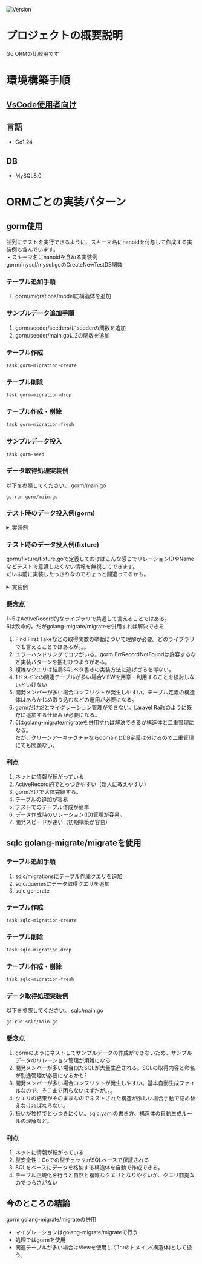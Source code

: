 ![Version](https://img.shields.io/badge/Version-1.0.0-green)
# プロジェクトの概要説明
Go ORMの比較用です
# 環境構築手順
## [VsCode使用者向け](./docs/VsCodeDevContainer.md)
## 言語
* Go1.24
## DB
* MySQL8.0
# ORMごとの実装パターン
## gorm使用
並列にテストを実行できるように、スキーマ名にnanoidを付与して作成する実装例も含んでいます。<br>
・スキーマ名にnanoidを含める実装例<br>
gorm/mysql/mysql.goのCreateNewTestDB関数

### テーブル追加手順
1. gorm/migrations/modelに構造体を追加
### サンプルデータ追加手順
1. gorm/seeder/seeders/にseederの関数を追加
2. gorm/seeder/main.goに2の関数を追加
### テーブル作成
```bash
task gorm-migration-create
```
### テーブル削除
```bash
task gorm-migration-drop
```
### テーブル作成・削除
```bash
task gorm-migration-fresh
```
### サンプルデータ投入
```bash
task gorm-seed
```
### データ取得処理実装例
以下を参照してください。
gorm/main.go
```
go run gorm/main.go
```
### テスト時のデータ投入例(gorm)

<details>
<summary>実装例</summary>

``` go
// CreateData はテストデータを作成します。
func CreateData(t *testing.T, conn *pkgmysql.MySQL) {
	user := model.User{
		UserName: "test_user",
		Posts: []model.Post{
			{
				Title: "Post 1",
				Comments: []model.Comment{
					{
						Content: "Comment A",
						Replies: []model.Reply{
							{Content: "Reply A-1"},
							{Content: "Reply A-2"},
						},
					},
					{
						Content: "Comment B",
						Replies: []model.Reply{
							{Content: "Reply B-1"},
						},
					},
				},
			},
		},
	}

	if err := tx.Create(&user).Error; err != nil {
		log.Fatal(err)
	}
}
```
</details>

### テスト時のデータ投入例(fixture)
gorm/fixture/fixture.goで定義しておけばこんな感じでリレーションIDやNameなどテストで意識したくない情報を無視してできます。<br>
だいぶ前に実装したっきりなのでちょっと間違ってるかも。
<details>
<summary>実装例</summary>

``` go
// CreateData はテストデータを作成します。
func CreateData(t *testing.T, conn *pkgmysql.MySQL) {
	f := fixture.Build(t,
		user1.
		Connect(chatRoom).
		Connect(
			fixture.ChatMessage(func(cm *model.ChatMessage) {
				cm.Message = "テスト1"
				cm.CreatedAt = timeDate
			}),
		),
		Connect(chatRoom2).
		Connect(
			fixture.ChatMessage(func(cm *model.ChatMessage) {
				cm.Message = "テスト4"
				cm.CreatedAt = timeDate
			}),
		),
	)

	f.Setup(t, conn)
}
```
</details>

### 懸念点
1~5はActiveRecord的なライブラリで共通して言えることではある。<br>
6は致命的。だがgolang-migrate/migrateを併用すれば解決できる<br>
1. Find First Takeなどの取得関数の挙動について理解が必要。どのライブラリでも言えることではあるが。。。
2. エラーハンドリングでコツがいる。gorm.ErrRecordNotFoundは許容するなど実装パターンを掴むひつようがある。
3. 複雑なクエリは結局SQLベタ書きの実装方法に逃げざるを得ない。
4. 1ドメインの関連テーブルが多い場合VIEWを用意・利用することを検討しないといけない
5. 開発メンバーが多い場合コンフリクトが発生しやすい。テーブル定義の構造体はあらかじめ取り込むなどの運用が必要になる。
6. gormだけだとマイグレーション管理ができない。Laravel Railsのように既存に追加する仕組みが必要になる。
7. 6はgolang-migrate/migrateを併用すれば解決できるが構造体と二重管理になる。<br>だが、クリーンアーキテクチャならdomainとDB定義は分けるので二重管理にでも問題ない。
### 利点
1. ネットに情報が転がっている
2. ActiveRecord的でとっつきやすい（新人に教えやすい）
3. gormだけで大体完結する。
4. テーブルの追加が容易
5. テストでのテーブル作成が簡単
6. データ作成時のリレーション(ID)管理が容易。
7. 開発スピードが速い（初期構築が容易）
## sqlc golang-migrate/migrateを使用
### テーブル追加手順
1. sqlc/migrationsにテーブル作成クエリを追加
2. sqlc/queriesにデータ取得クエリを追加
3. sqlc generate
### テーブル作成
```bash
task sqlc-migration-create
```
### テーブル削除
```bash
task sqlc-migration-drop
```
### テーブル作成・削除
```bash
task sqlc-migration-fresh
```
### データ取得処理実装例
以下を参照してください。
sqlc/main.go
```
go run sqlc/main.go
```
### 懸念点
1. gormのようにネストしてサンプルデータの作成ができないため、サンプルデータのリレーション管理が煩雑になる
2. 開発メンバーが多い場合似たSQLが大量生産される。SQLの取得内容と命名が別途管理が必要になるかも?
3. 開発メンバーが多い場合コンフリクトが発生しやすい。基本自動生成ファイルなので、そこまで困らないはずだが。。。
4. クエリの結果がそのままなのでネストされた構造が欲しい場合手動で詰め替えなければならない。
5. 扱いが独特でとっつきにくい。sqlc.yamlの書き方、構造体の自動生成ルールの理解など。
### 利点
1. ネットに情報が転がっている
2. 型安全性：Goでの型チェックがSQLベースで保証される
3. SQLをベースにデータを格納する構造体を自動で作成できる。
4. テーブル正規化を行うと自然と複雑なクエリとなりやすいが、クエリ前提なのでつらさがない
## 今のところの結論
gorm golang-migrate/migrateの併用<br>
- マイグレーションはgolang-migrate/migrateで行う
- 処理ではgormを使用
- 関連テーブルが多い場合はViewを使用して1つのドメイン(構造体)として扱う。
